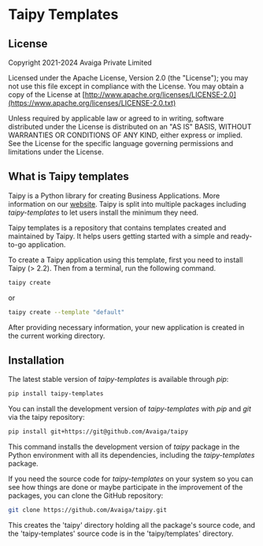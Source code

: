 # Taipy Templates

## License

Copyright 2021-2024 Avaiga Private Limited

Licensed under the Apache License, Version 2.0 (the "License"); you may not use this file
except in compliance with the License. You may obtain a copy of the License at
[http://www.apache.org/licenses/LICENSE-2.0](https://www.apache.org/licenses/LICENSE-2.0.txt)

Unless required by applicable law or agreed to in writing, software distributed under the
License is distributed on an "AS IS" BASIS, WITHOUT WARRANTIES OR CONDITIONS OF ANY KIND,
either express or implied. See the License for the specific language governing permissions
and limitations under the License.

## What is Taipy templates

Taipy is a Python library for creating Business Applications. More information on our
[website](https://www.taipy.io). Taipy is split into multiple packages including *taipy-templates*
to let users install the minimum they need.

Taipy templates is a repository that contains templates created and
maintained by Taipy. It helps users getting started with a simple and ready-to-go application.

To create a Taipy application using this template, first you need to install Taipy (> 2.2).
Then from a terminal, run the following command.
```bash
taipy create
```
or
```bash
taipy create --template "default"
```

After providing necessary information, your new application is created in the current
working directory.

## Installation

The latest stable version of *taipy-templates* is available through *pip*:
```bash
pip install taipy-templates
```

You can install the development version of *taipy-templates* with *pip* and *git* via the taipy repository:
```bash
pip install git+https://git@github.com/Avaiga/taipy
```

This command installs the development version of *taipy* package in the Python environment with all
its dependencies, including the *taipy-templates* package.

If you need the source code for *taipy-templates* on your system so you can see how things are done or
maybe participate in the improvement of the packages, you can clone the GitHub repository:

```bash
git clone https://github.com/Avaiga/taipy.git
```

This creates the 'taipy' directory holding all the package's source code, and the 'taipy-templates'
source code is in the 'taipy/templates' directory.
